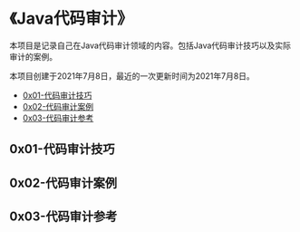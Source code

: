 # 《Java代码审计》

本项目是记录自己在Java代码审计领域的内容。包括Java代码审计技巧以及实际审计的案例。

本项目创建于2021年7月8日，最近的一次更新时间为2021年7月8日。

- [0x01-代码审计技巧]()
- [0x02-代码审计案例]()
- [0x03-代码审计参考]()

## 0x01-代码审计技巧

## 0x02-代码审计案例

## 0x03-代码审计参考